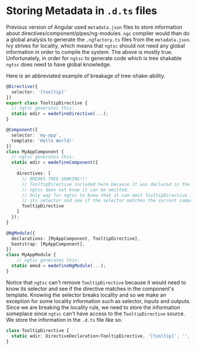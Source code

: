 # Storing Metadata in `.d.ts` files

Previous version of Angular used `metadata.json` files to store information about directives/component/pipes/ng-modules.
`ngc` compiler would than do a global analysis to generate the `.ngfactory.ts` files from the `metadata.json`.
Ivy strives for locality, which means that `ngtsc` should not need any global information in order to compile the system.
The above is mostly true.
Unfortunately, in order for `ngtsc` to generate code which is tree shakable `ngtsc` does need to have global knowledge.

Here is an abbreviated example of breakage of tree-shake-ability.
```typescript
@Directive({
  selector: '[tooltip]'
})
export class TooltipDirective {
  // ngtsc generates this:
  static ɵdir = ɵɵdefineDirective(...);
}

@Component({
  selector: 'my-app',
  template: 'Hello World!'
})
class MyAppComponent {
  // ngtsc generates this:
  static ɵdir = ɵɵdefineComponent({
    ...
    directives: [
      // BREAKS TREE-SHAKING!!!
      // TooltipDirective included here because it was declared in the NgModule
      // ngtsc does not know it can be omitted.
      // Only way for ngtsc to know that it can omit TooltipDirective is if it knows
      // its selector and see if the selector matches the current component's template.
      TooltipDirective
    ]
  });
}

@NgModule({
  declarations: [MyAppComponent, TooltipDirective],
  bootstrap: [MyAppComponent],
})
class MyAppModule {
    // ngtsc generates this:
  static ɵmod = ɵɵdefineNgModule(...);
}
```

Notice that `ngtsc` can't remove `TooltipDirective` because it would need to know its selector and see if the directive matches in the component's template.
Knowing the selector breaks locality and so we make an exception for some locality information such as selector, inputs and outputs.
Since we are breaking the locality rule, we need to store the information someplace since `ngtsc` can't  have access to the `TooltipDirective` source.
We store the information in the `.d.ts` file like so.

```typescript
class TooltipDirective {
  static ɵdir: DirectiveDeclaration<TooltipDirective, '[tooltip]', '', {}, {}, []>
}
```
